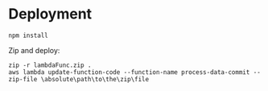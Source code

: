 # Deployment
```
npm install
```
Zip and deploy:
```
zip -r lambdaFunc.zip .
aws lambda update-function-code --function-name process-data-commit --zip-file \absolute\path\to\the\zip\file
```